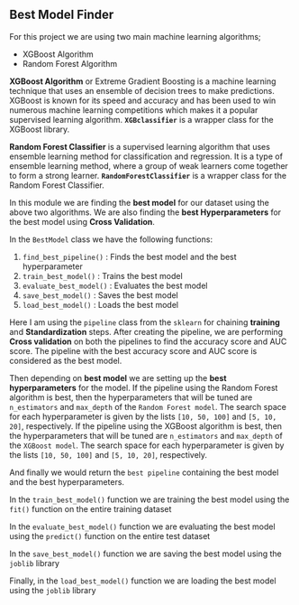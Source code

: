 ## Best Model Finder

For this project we are using two main machine learning algorithms;

- XGBoost Algorithm
- Random Forest Algorithm

**XGBoost Algorithm** or Extreme Gradient Boosting is a machine learning technique that uses an ensemble of decision trees to make predictions. XGBoost is known for its speed and accuracy and has been used to win numerous machine learning competitions which makes it a popular supervised learning algorithm. **`XGBclassifier`** is a wrapper class for the XGBoost library.

**Random Forest Classifier** is a supervised learning algorithm that uses ensemble learning method for classification and regression. It is a type of ensemble learning method, where a group of weak learners come together to form a strong learner. **`RandomForestClassifier`** is a wrapper class for the Random Forest Classifier.

In this module we are finding the **best model** for our dataset using the above two algorithms. We are also finding the **best Hyperparameters** for the best model using **Cross Validation**.

In the `BestModel` class we have the following functions:

1. `find_best_pipeline()` : Finds the best model and the best hyperparameter
2. `train_best_model()` : Trains the best model
3. `evaluate_best_model()` : Evaluates the best model
4. `save_best_model()` : Saves the best model
5. `load_best_model()` : Loads the best model

Here I am using the `pipeline` class from the `sklearn` for chaining **training** and **Standardization** steps. After creating the pipeline, we are performing **Cross validation** on both the pipelines to find the accuracy score and AUC score. The pipeline with the best accuracy score and AUC score is considered as the best model.

Then depending on **best model** we are setting up the **best hyperparameters** for the model. If the pipeline using the Random Forest algorithm is best, then the hyperparameters that will be tuned are `n_estimators` and `max_depth` of the `Random Forest model`. The search space for each hyperparameter is given by the lists `[10, 50, 100]` and `[5, 10, 20]`, respectively. If the pipeline using the XGBoost algorithm is best, then the hyperparameters that will be tuned are `n_estimators` and `max_depth` of the `XGBoost model`. The search space for each hyperparameter is given by the lists `[10, 50, 100]` and `[5, 10, 20]`, respectively.

And finally we would return the `best pipeline` containing the best model and the best hyperparameters.

In the `train_best_model()` function we are training the best model using the `fit()` function on the entire training dataset

In the `evaluate_best_model()` function we are evaluating the best model using the `predict()` function on the entire test dataset

In the `save_best_model()` function we are saving the best model using the `joblib` library

Finally, in the `load_best_model()` function we are loading the best model using the `joblib` library
